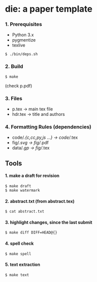 die: a paper template
=====================
### 1. Prerequisites
  - Python 3.x
  - pygmentize
  - texlive

 ```shell
 $ ./bin/deps.sh 
 ```

### 2. Build
```shell 
$ make 
```

(check p.pdf)

### 3. Files

  - p.tex -> main tex file
  - hdr.tex -> title and authors

### 4. Formatting Rules (dependencies)

  - code/*.{c,cc,py,js ...} -> code/*.tex
  - fig/*.svg               -> fig/*.pdf
  - data/*.gp               -> fig/*.tex

## Tools

#### 1. make a draft for revision
```shell
$ make draft
$ make watermark
```
#### 2. abstract.txt (from abstract.tex)
```shell
$ cat abstract.txt 
```

#### 3. highlight changes, since the last submit
```shell
$ make diff DIFF=HEAD@{}
```

#### 4. spell check
```shell
$ make spell
```

#### 5. text extraction
```shell
$ make text
```
